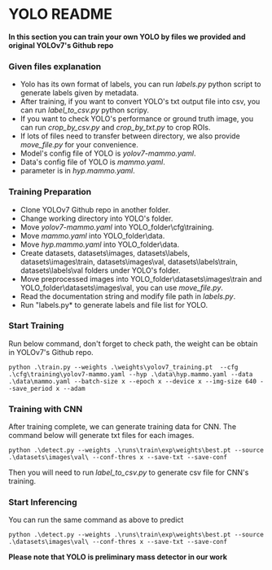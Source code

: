 # YOLO README

**In this section you can train your own YOLO by files we provided and original YOLOv7's Github repo**

### Given files explanation
* Yolo has its own format of labels, you can run *labels.py* python script to generate labels given by metadata.
* After training, if you want to convert YOLO's txt output file into csv, you can run *label_to_csv.py* python scripy.
* If you want to check YOLO's performance or ground truth image, you can run *crop_by_csv.py* and *crop_by_txt.py* to crop ROIs.
* If lots of files need to transfer between directory, we also provide *move_file.py* for your convenience.
* Model's config file of YOLO is *yolov7-mammo.yaml*.
* Data's config file of YOLO is *mammo.yaml*.
* parameter is in *hyp.mammo.yaml*.

### Training Preparation
* Clone YOLOv7 Github repo in another folder.
* Change working directory into YOLO's folder.
* Move *yolov7-mammo.yaml* into YOLO_folder\cfg\training.
* Move *mammo.yaml* into YOLO_folder\data.
* Move *hyp.mammo.yaml* into YOLO_folder\data.
* Create datasets, datasets\images, datasets\labels, datasets\images\train, datasets\images\val, datasets\labels\train, datasets\labels\val folders under YOLO's folder.
* Move preprocessed images into YOLO_folder\datasets\images\train and YOLO_folder\datasets\images\val, you can use *move_file.py*.
* Read the documentation string and modify file path in *labels.py*.
* Run "labels.py* to generate labels and file list for YOLO.

### Start Training
Run below command, don't forget to check path, the weight can be obtain in YOLOv7's Github repo.
```
python .\train.py --weights .\weights\yolov7_training.pt  --cfg .\cfg\training\yolov7-mammo.yaml --hyp .\data\hyp.mammo.yaml --data .\data\mammo.yaml --batch-size x --epoch x --device x --img-size 640 --save_period x --adam
```

### Training with CNN
After training complete, we can generate training data for CNN. The command below will generate txt files for each images.
```
python .\detect.py --weights .\runs\train\exp\weights\best.pt --source .\datasets\images\val\ --conf-thres x --save-txt --save-conf
```
Then you will need to run *label_to_csv.py* to generate csv file for CNN's training.

### Start Inferencing
You can run the same command as above to predict
```
python .\detect.py --weights .\runs\train\exp\weights\best.pt --source .\datasets\images\val\ --conf-thres x --save-txt --save-conf
```

**Please note that YOLO is preliminary mass detector in our work**